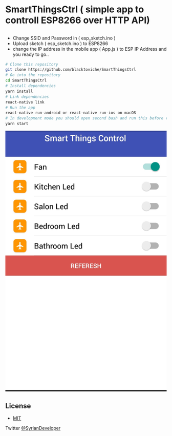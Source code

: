 # SmartThingsCtrl ( simple app to controll ESP8266 over HTTP API)


##
- Change SSID and Password in ( esp_sketch.ino )
- Upload sketch ( esp_sketch.ino ) to ESP8266 
- change the IP address in the mobile app ( App.js ) to ESP IP Address and you ready to go..


```bash
# Clone this repository
git clone https://github.com/blacktoviche/SmartThingsCtrl
# Go into the repository
cd SmartThingsCtrl
# Install dependencies
yarn install
# Link dependencies
react-native link
# Run the app
react-native run-android or react-native run-ios on macOS
# In development mode you should open second bash and run this before react-native run-android
yarn start
```


![](https://raw.githubusercontent.com/Blacktoviche/SmartThingsCtrl/master/Screenshot.jpeg)


## License
- [MIT](LICENSE)

Twitter [@SyrianDeveloper](https://www.twitter.com/SyrianDeveloper)